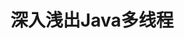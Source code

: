 ---
blog: true
home: true
icon: home
order: 21
title: 深入浅出Java多线程
heroText: 深入浅出Java多线程
tagline: 码出高效，码出质量。
actions:
features:

  - title: 进程与线程基本概念 🍇
    details: 进程与线程基本概念 🍉
    link: /读书笔记/深入浅出Java多线程/01-进程与线程基本概念.md

  - title: Java多线程入门类和接口 🍋
    details: Java多线程入门类和接口 🍌
    link: /读书笔记/深入浅出Java多线程/02-Java多线程入门类和接口.md

  - title: 线程组和线程优先级 🍍
    details: 线程组和线程优先级 🍎
    link: /读书笔记/深入浅出Java多线程/03-线程组和线程优先级.md

  - title: Java线程的状态及主要转化方法 🍑
    details: Java线程的状态及主要转化方法 🍒
    link: /读书笔记/深入浅出Java多线程/04-Java线程的状态及主要转化方法.md

  - title: Java线程间的通信 🍓
    details: Java线程间的通信 🍖
    link: /读书笔记/深入浅出Java多线程/05-Java线程间的通信.md

  - title: Java内存模型基础知识 🍔
    details: Java内存模型基础知识 🍟
    link: /读书笔记/深入浅出Java多线程/06-Java内存模型基础知识.md

  - title: 重排序与happens-before 🍚
    details: 重排序与happens-before 🌸
    link: /读书笔记/深入浅出Java多线程/07-重排序与happens-before.md

  - title: volatitle 💕
    details: volatitle 💚
    link: /读书笔记/深入浅出Java多线程/08-volatitle.md

  - title:  synchronized与锁 🍇
    details: synchronized与锁 🍓
    link: /读书笔记/深入浅出Java多线程/09-synchronized与锁.md

  - title: CAS与原子操作 🍋
    details: CAS与原子操作 🍐
    link: /读书笔记/深入浅出Java多线程/10-CAS与原子操作.md

  - title: AQS 🍒
    details: AQS 🍏
    link: /读书笔记/深入浅出Java多线程/11-AQS.md

  - title: 线程池原理 🍝
    details: 线程池原理 🐏
    link: /读书笔记/深入浅出Java多线程/12-线程池原理.md

  - title: 阻塞队列 🐤
    details: 阻塞队列 🐶
    link: /读书笔记/深入浅出Java多线程/13-阻塞队列.md

  - title: 锁接口和类 🌲
    details: 锁接口和类 🌳
    link: /读书笔记/深入浅出Java多线程/14-锁接口和类.md

  - title: 并发容器集合 🌴
    details: 并发容器集合 🌵
    link: /读书笔记/深入浅出Java多线程/15-并发容器集合.md

  - title: CopyOnWrite容器 🌿
    details: CopyOnWrite容器 🍀
    link: /读书笔记/深入浅出Java多线程/16-CopyOnWrite容器.md

  - title: 通信工具类 🍁
    details: 通信工具类 🍂
    link: /读书笔记/深入浅出Java多线程/17-通信工具类.md

  - title: Fork_Join框架 🎪
    details: Fork_Join框架 🎭
    link: /读书笔记/深入浅出Java多线程/18-Fork_Join框架.md

  - title: Java8Stream并行计算原理 🎨
    details: Java8Stream并行计算原理 🎰🚣
    link: /读书笔记/深入浅出Java多线程/19-Java8Stream并行计算原理.md

  - title: 计划任务 🛀
    details: 计划任务 🎫
    link: /读书笔记/深入浅出Java多线程/20-计划任务.md

copyright: false
---